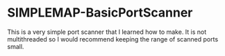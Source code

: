 # SIMPLEMAP-BasicPortScanner
This is a very simple port scanner that I learned how to make. It is not multithreaded so I would recommend keeping the range of scanned ports small.
